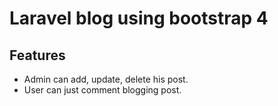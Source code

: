 <h1>Laravel blog using bootstrap 4</h1>

## Features
<ul>
    <li>Admin can add, update, delete his post.</li>
    <li>User can just comment blogging post.</li>
</ul>
